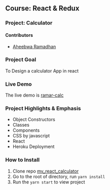 ## Course: React & Redux

### Project: Calculator

#### Contributors

- [Aheebwa Ramadhan](https://github.com/raheebwa)

### Project Goal

To Design a calculator App in react

### Live Demo

The live demo is [ramar-calc](https://ramar-calc.herokuapp.com/)

### Project Highlights & Emphasis

- Object Constructors
- Classes
- Components
- CSS by javascript
- React
- Heroku Deployment

### How to Install

1. Clone repo [mv_react_calculator](https://git@github.com:raheebwa/mv_react_calculator.git)
2. Go to the root of directory, run `yarn install`
3. Run the `yarn start` to view project
